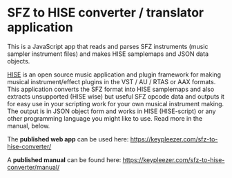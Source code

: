 # SFZ to HISE converter / translator application

This is a JavaScript app that reads and parses SFZ instruments (music sampler instrument files) and makes HISE samplemaps and JSON data objects. 

[HISE](https://www.hise.audio/) is an open source music application and plugin framework for making musical instrument/effect plugins in the VST / AU / RTAS or AAX formats. This application converts the SFZ format into HISE samplemaps and also extracts unsupported (HISE wise) but useful SFZ opcode data and outputs it for easy use in your scripting work for your own musical instrument making. The output is in JSON object form and works in HISE (HISE-script) or any other programming language you might like to use. Read more in the manual, below. 

The **published web app** can be used here:
https://keypleezer.com/sfz-to-hise-converter/

A **published manual** can be found here:
https://keypleezer.com/sfz-to-hise-converter/manual/

